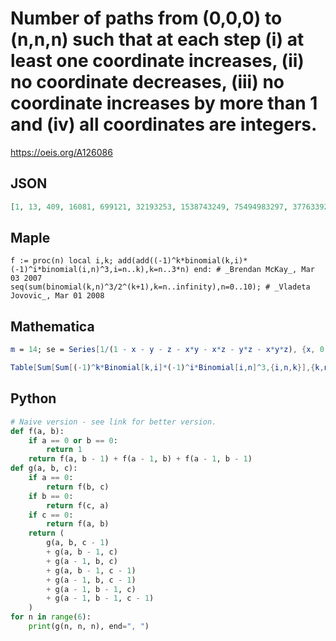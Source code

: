 # Number of paths from \(0,0,0\) to \(n,n,n\) such that at each step \(i\) at least one coordinate increases, \(ii\) no coordinate decreases, \(iii\) no coordinate increases by more than 1 and \(iv\) all coordinates are integers\.
https://oeis.org/A126086
## JSON
```JSON
[1, 13, 409, 16081, 699121, 32193253, 1538743249, 75494983297, 3776339263873, 191731486403293, 9850349744182729, 510958871182549297, 26716694098174738321, 1406361374518034383189, 74456543501901550262689, 3961518532003397434536961, 211689479080817606497324033]
```
## Maple
```Maple
f := proc(n) local i,k; add(add((-1)^k*binomial(k,i)*(-1)^i*binomial(i,n)^3,i=n..k),k=n..3*n) end: # _Brendan McKay_, Mar 03 2007
seq(sum(binomial(k,n)^3/2^(k+1),k=n..infinity),n=0..10); # _Vladeta Jovovic_, Mar 01 2008
```
## Mathematica
```Mathematica
m = 14; se = Series[1/(1 - x - y - z - x*y - x*z - y*z - x*y*z), {x, 0, m}, {y, 0, m}, {z, 0, m}]; a[n_] := Coefficient[se, (x*y*z)^n]; a[0] = 1; Table[a[n], {n, 0, m}] (* _Jean-François Alcover_, Sep 27 2011, after _Max Alekseyev_ *)
```
```Mathematica
Table[Sum[Sum[(-1)^k*Binomial[k,i]*(-1)^i*Binomial[i,n]^3,{i,n,k}],{k,n,3*n}],{n,0,20}] (* _Vaclav Kotesovec_, Mar 15 2014, after _Brendan McKay_ *)
```
## Python
```Python
# Naive version - see link for better version.
def f(a, b):
    if a == 0 or b == 0:
        return 1
    return f(a, b - 1) + f(a - 1, b) + f(a - 1, b - 1)
def g(a, b, c):
    if a == 0:
        return f(b, c)
    if b == 0:
        return f(c, a)
    if c == 0:
        return f(a, b)
    return (
        g(a, b, c - 1)
        + g(a, b - 1, c)
        + g(a - 1, b, c)
        + g(a, b - 1, c - 1)
        + g(a - 1, b, c - 1)
        + g(a - 1, b - 1, c)
        + g(a - 1, b - 1, c - 1)
    )
for n in range(6):
    print(g(n, n, n), end=", ")
```
